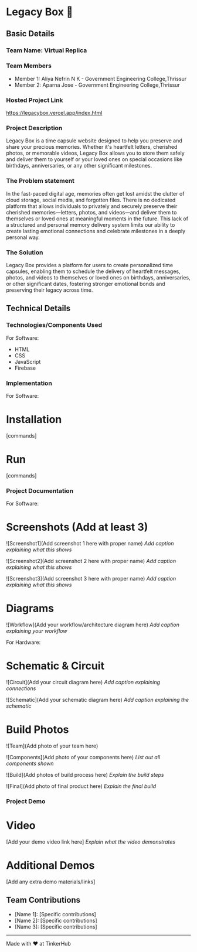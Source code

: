 

# Legacy Box 🎯


## Basic Details
### Team Name: Virtual Replica


### Team Members
- Member 1: Aliya Nefrin N K - Government Engineering College,Thrissur
- Member 2: Aparna Jose - Government Engineering College,Thrissur


### Hosted Project Link
https://legacybox.vercel.app/index.html

### Project Description
Legacy Box is a time capsule website designed to help you preserve and share your precious memories. Whether it's heartfelt letters, cherished photos, or memorable videos, Legacy Box allows you to store them safely and deliver them to yourself or your loved ones on special occasions like birthdays, anniversaries, or any other significant milestones.

### The Problem statement
In the fast-paced digital age, memories often get lost amidst the clutter of cloud storage, social media, and forgotten files. There is no dedicated platform that allows individuals to privately and securely preserve their cherished memories—letters, photos, and videos—and deliver them to themselves or loved ones at meaningful moments in the future. This lack of a structured and personal memory delivery system limits our ability to create lasting emotional connections and celebrate milestones in a deeply personal way.

### The Solution
Legacy Box provides a platform for users to create personalized time capsules, enabling them to schedule the delivery of heartfelt messages, photos, and videos to themselves or loved ones on birthdays, anniversaries, or other significant dates, fostering stronger emotional bonds and preserving their legacy across time.

## Technical Details
### Technologies/Components Used
For Software:
- HTML
- CSS
- JavaScript
- Firebase


### Implementation
For Software:
# Installation
[commands]

# Run
[commands]

### Project Documentation
For Software:

# Screenshots (Add at least 3)

![Screenshot1](Add screenshot 1 here with proper name)
*Add caption explaining what this shows*

![Screenshot2](Add screenshot 2 here with proper name)
*Add caption explaining what this shows*

![Screenshot3](Add screenshot 3 here with proper name)
*Add caption explaining what this shows*

# Diagrams
![Workflow](Add your workflow/architecture diagram here)
*Add caption explaining your workflow*

For Hardware:

# Schematic & Circuit
![Circuit](Add your circuit diagram here)
*Add caption explaining connections*

![Schematic](Add your schematic diagram here)
*Add caption explaining the schematic*

# Build Photos
![Team](Add photo of your team here)


![Components](Add photo of your components here)
*List out all components shown*

![Build](Add photos of build process here)
*Explain the build steps*

![Final](Add photo of final product here)
*Explain the final build*

### Project Demo
# Video
[Add your demo video link here]
*Explain what the video demonstrates*

# Additional Demos
[Add any extra demo materials/links]

## Team Contributions
- [Name 1]: [Specific contributions]
- [Name 2]: [Specific contributions]
- [Name 3]: [Specific contributions]

---
Made with ❤️ at TinkerHub




